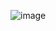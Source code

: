 ![image](https://github.com/shardapatil/ASP.Net_Examples/assets/53011896/0e93c2c3-3770-4d92-af93-e24823e31cb3)
